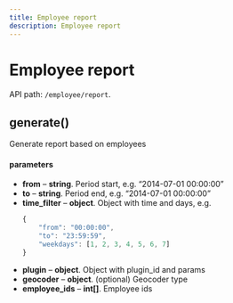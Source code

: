 ```yaml
---
title: Employee report
description: Employee report
---
```


# Employee report

API path: `/employee/report`.

## generate()

Generate report based on employees

#### parameters

*   **from** – **string**. Period start, e.g. “2014-07-01 00:00:00”
*   **to** – **string**. Period end, e.g. “2014-07-01 00:00:00”
*   **time_filter** – **object**. Object with time and days, e.g.
    ```js
    {
        "from": "00:00:00",
        "to": "23:59:59",
        "weekdays": [1, 2, 3, 4, 5, 6, 7]
    }
    ```
*   **plugin** – **object**. Object with plugin_id and params
*   **geocoder** – **object**. (optional) Geocoder type
*   **employee_ids** – **int\[\]**. Employee ids
